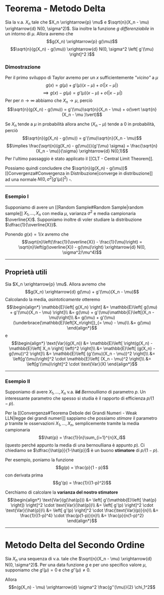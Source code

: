 # Teorema - Metodo Delta
Sia la v.a. $X_n$ tale che $X_n \xrightarrow{p} \mu$ e $\sqrt{n}(X_n - \mu) \xrightarrow{d} N(0, \sigma^2)$.
Sia inoltre la funzione $g$ *differenziabile* in un intorno di $\mu$.
Allora avremo che
$$g(X_n) \xrightarrow{p} g(\mu)$$ $$\sqrt{n}(g(X_n) - g(\mu)) \xrightarrow{d} N(0, \sigma^2 \left[ g'(\mu) \right]^2  )$$

### Dimostrazione
Per il primo sviluppo di Taylor avremo per un $x$ sufficientemente *"vicino"* a $\mu$
$$g(x) = g(\mu) + g'(\mu)(x-\mu) + o(\vert x - \mu \vert)$$
$$\implies g(x) - g(\mu) = g'(\mu)(x-\mu) + o(\vert x - \mu \vert)$$
Per per $n \to \infty$ abbiamo che $X_n \to \mu$, perciò
$$\sqrt{n}(g(X_n) - g(\mu)) = g'(\mu)\sqrt{n}(X_n - \mu) + o(\vert \sqrt{n}(X_n - \mu )\vert)$$

Se $X_n$ tende a $\mu$ in probabilità allora anche $(X_n - \mu)$ tende a 0 in probabilità, perciò $$\sqrt{n}(g(X_n) - g(\mu)) = g'(\mu)\sqrt{n}(X_n - \mu)$$
$$\implies \frac{\sqrt{n}(g(X_n) - g(\mu))}{g'(\mu) \sigma} = \frac{\sqrt{n}(X_n - \mu)}{\sigma} \xrightarrow{d} N(0,1)$$
Per l'ultimo passaggio è stato applicato il [[CLT - Central Limit Theorem]].

Possiamo quindi concludere che $\sqrt{n}(g(X_n) - g(\mu))$ [[Convergenza#Convergenza in Distribuzione|converge in distribuzione]] ad una normale $N(0, \sigma^2 \left[ g'(\mu) \right]^2)$ $\square$.

----------------
### Esempio I
Supponiamo di avere un [[Random Sample#Random Sample|random sample]] $X_1, ..., X_n$ con media $\mu$, varianza $\sigma^2$ e media campionaria $\overline{X}$.
Supponiamo inoltre di voler studiare la distribuzione $\dfrac{1}{\overline{X}}$.

Ponendo $g(x) = 1/x$ avremo che
$$\sqrt{n}\left(\frac{1}{\overline{X}} - \frac{1}{\mu}\right) = \sqrt{n}\left(g(\overline{X}) - g(\mu)\right) \xrightarrow{d} N(0, \sigma^2/\mu^4)$$

------------------------------
## Proprietà utili
Sia $X_n \xrightarrow{p} \mu$.
Allora avremo che
$$g(X_n) \xrightarrow{d} g(\mu) + g'(\mu)(X_n - \mu)$$
Calcolando la media, *asintoticamente* otteremo
$$\begin{align*}
\mathbb{E}\left[ g(X_n) \right]
&= \mathbb{E}\left[ g(\mu) + g'(\mu)(X_n - \mu) \right]\\
&= g(\mu) + g'(\mu)\mathbb{E}\left[(X_n - \mu)\right]\\
&= g(\mu) + g'(\mu)(\underbrace{\mathbb{E}\left[X_n\right]}_{= \mu} - \mu)\\
&= g(\mu)
\end{align*}$$
e
$$\begin{align*}
\text{Var}(g(X_n))
&= \mathbb{E}\left[ \right(g(X_n) - \mathbb{E}\left[ X_n \right] \left)^2 \right]\\
&= \mathbb{E}\left[ (g(X_n) - g(\mu))^2 \right]\\
&= \mathbb{E}\left[ (g'(\mu)(X_n - \mu))^2 \right]\\
&= \left[g'(\mu)\right]^2 \cdot \mathbb{E}\left[ (X_n - \mu)^2 \right]\\
&= \left[g'(\mu)\right]^2 \cdot \text{Var}(X)
\end{align*}$$

-------------------------
### Esempio II
Supponiamo di avere $X_1, ..., X_n$ v.a. **iid** *Bernoulliano* di parametro $p$.
Un interessante parametro che spesso si studia è il rapporto di efficienza $p/(1-p)$.

Per la [[Convergenza#Teorema Debole dei Grandi Numeri - Weak LLN|legge dei grandi numeri]] sappiamo che possiamo *stimare* il parametro $p$ tramite le osservazioni $X_1, ..., X_n$, semplicemente tramite la media campionaria $$\hat{p} = \frac{1}{n}\sum_{i=1}^{n}X_i$$ (questo perché appunto la media di una bernoulliana è appunto $p$).
Ci chiediamo se $\dfrac{\hat{p}}{1-\hat{p}}$ è un buono **stimatore** di $p/(1-p)$.

Per esempio, poniamo la funzione $$g(p) = \frac{p}{1 - p}$$ con derivata prima $$g'(p) = \frac{1}{(1-p)^2}$$

Cerchiamo di calcolare la **varianza del nostro stimatore**
$$\begin{align*}
\text{Var}(g(\hat{p}))
&= \left[ g'(\mathbb{E}\left[ \hat{p} \right]) \right]^2 \cdot \text{Var}(\hat{p})\\
&= \left[ g'(p) \right]^2 \cdot \text{Var}(\hat{p})\\
&= \left[ g'(p) \right]^2 \cdot \frac{\text{Var}(p)}{n}\\
&= \frac{1}{(1-p)^4} \cdot \frac{p(1-p)}{n}\\
&= \frac{p}{n(1-p)^2}
\end{align*}$$

----------------------------
# Metodo Delta del Secondo Ordine
Sia $X_n$ una sequenza di v.a. tale che $\sqrt{n}(X_n - \mu) \xrightarrow{d} N(0, \sigma^2)$.
Per una data funzione $g$ e per uno specifico valore $\mu$, supponiamo che $g'(\mu) = 0$ e che $g''(\mu) \neq 0$.

Allora $$n(g(X_n) - \mu) \xrightarrow{d} \sigma^2 \frac{g''(\mu)}{2} \chi_1^2$$